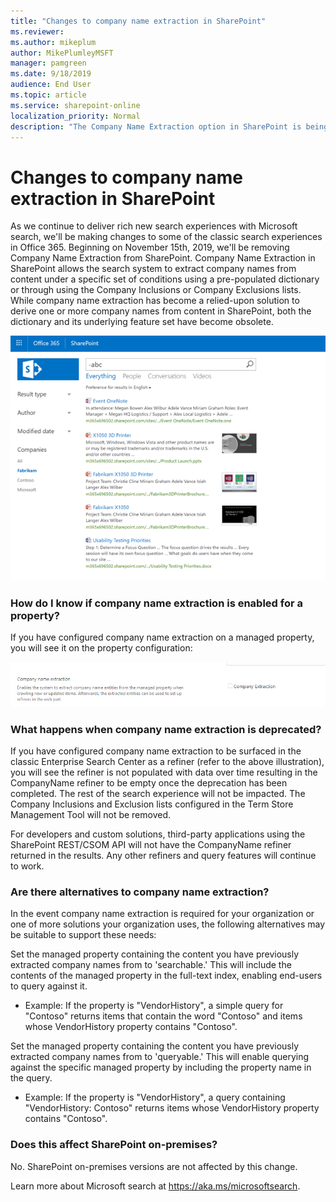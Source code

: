 ```yaml
---
title: "Changes to company name extraction in SharePoint"
ms.reviewer: 
ms.author: mikeplum
author: MikePlumleyMSFT
manager: pamgreen
ms.date: 9/18/2019
audience: End User
ms.topic: article
ms.service: sharepoint-online
localization_priority: Normal
description: "The Company Name Extraction option in SharePoint is being deprecated."
---
```


# Changes to company name extraction in SharePoint

As we continue to deliver rich new search experiences with Microsoft search, we'll be making changes to some of the classic search experiences in Office 365. Beginning on November 15th, 2019, we'll be removing Company Name Extraction from SharePoint. Company Name Extraction in SharePoint allows the search system to extract company names from content under a specific set of conditions using a pre-populated dictionary or through using the Company Inclusions or Company Exclusions lists. While company name extraction has become a relied-upon solution to derive one or more company names from content in SharePoint, both the dictionary and its underlying feature set have become obsolete.

![Screenshot of Search in SharePoint Online](media/spo-extraction-01.png)

### How do I know if company name extraction is enabled for a property?

If you have configured company name extraction on a managed property, you will see it on the property configuration:

![Screenshot of Company Extraction option in SharePoint Online](media/spo-extraction-02.png)

### What happens when company name extraction is deprecated?

If you have configured company name extraction to be surfaced in the classic Enterprise Search Center as a refiner (refer to the above illustration), you will see the refiner is not populated with data over time resulting in the CompanyName refiner to be empty once the deprecation has been completed. The rest of the search experience will not be impacted. The Company Inclusions and Exclusion lists configured in the Term Store Management Tool will not be removed.

For developers and custom solutions, third-party applications using the SharePoint REST/CSOM API will not have the CompanyName refiner returned in the results. Any other refiners and query features will continue to work.

### Are there alternatives to company name extraction?

In the event company name extraction is required for your organization or one of more solutions your organization uses, the following alternatives may be suitable to support these needs:

Set the managed property containing the content you have previously extracted company names from to 'searchable.' This will include the contents of the managed property in the full-text index, enabling end-users to query against it.

- Example: If the property is "VendorHistory", a simple query for "Contoso" returns items that contain the word "Contoso" and items whose VendorHistory property contains "Contoso".

Set the managed property containing the content you have previously extracted company names from to 'queryable.' This will enable querying against the specific managed property by including the property name in the query.

- Example: If the property is "VendorHistory", a query containing "VendorHistory: Contoso" returns items whose VendorHistory property contains "Contoso".

### Does this affect SharePoint on-premises?

No. SharePoint on-premises versions are not affected by this change.

Learn more about Microsoft search at https://aka.ms/microsoftsearch.
